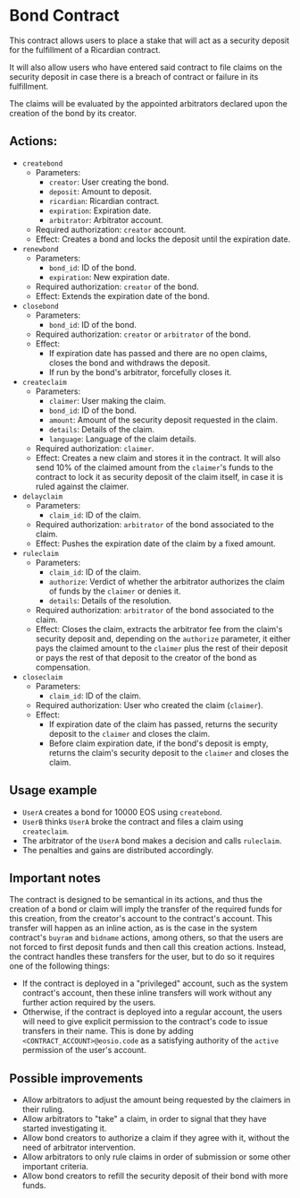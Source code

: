 # Bond Contract

This contract allows users to place a stake that will act as a security deposit
for the fulfillment of a Ricardian contract.

It will also allow users who have entered said contract to file claims on the
security deposit in case there is a breach of contract or failure in its fulfillment.

The claims will be evaluated by the appointed arbitrators declared upon the creation
of the bond by its creator.

## Actions:
- `createbond`
  - Parameters:
    - `creator`: User creating the bond.
    - `deposit`: Amount to deposit.
    - `ricardian`: Ricardian contract.
    - `expiration`: Expiration date.
    - `arbitrator`: Arbitrator account.
  - Required authorization: `creator` account.
  - Effect: Creates a bond and locks the deposit until the expiration date.
- `renewbond`
  - Parameters:
    - `bond_id`: ID of the bond.
    - `expiration`: New expiration date.
  - Required authorization: `creator` of the bond.
  - Effect: Extends the expiration date of the bond.
- `closebond`
  - Parameters:
    - `bond_id`: ID of the bond.
  - Required authorization: `creator` or `arbitrator` of the bond.
  - Effect:
    - If expiration date has passed and there are no open claims,
      closes the bond and withdraws the deposit.
    - If run by the bond's arbitrator, forcefully closes it.
- `createclaim`
  - Parameters:
    - `claimer`: User making the claim.
    - `bond_id`: ID of the bond.
    - `amount`: Amount of the security deposit requested in the claim.
    - `details`: Details of the claim.
    - `language`: Language of the claim details.
  - Required authorization: `claimer`.
  - Effect: Creates a new claim and stores it in the contract. It will also
    send 10% of the claimed amount from the `claimer`'s funds to the contract
    to lock it as security deposit of the claim itself, in case it is ruled
    against the claimer.
- `delayclaim`
  - Parameters:
    - `claim_id`: ID of the claim.
  - Required authorization: `arbitrator` of the bond associated to the claim.
  - Effect: Pushes the expiration date of the claim by a fixed amount.
- `ruleclaim`
  - Parameters:
    - `claim_id`: ID of the claim.
    - `authorize`: Verdict of whether the arbitrator authorizes the claim
      of funds by the `claimer` or denies it.
    - `details`: Details of the resolution.
  - Required authorization: `arbitrator` of the bond associated to the claim.
  - Effect: Closes the claim, extracts the arbitrator fee from the claim's
    security deposit and, depending on the `authorize` parameter, it either
    pays the claimed amount to the `claimer` plus the rest of their deposit or
    pays the rest of that deposit to the creator of the bond as compensation.
- `closeclaim`
  - Parameters:
    - `claim_id`: ID of the claim.
  - Required authorization: User who created the claim (`claimer`).
  - Effect:
    - If expiration date of the claim has passed, returns the security
      deposit to the `claimer` and closes the claim.
    - Before claim expiration date, if the bond's deposit is empty, returns
      the claim's security deposit to the `claimer` and closes the claim.

## Usage example

- `UserA` creates a bond for 10000 EOS using `createbond`.
- `UserB` thinks `UserA` broke the contract and files a claim using `createclaim`.
- The arbitrator of the `UserA` bond makes a decision and calls `ruleclaim`.
- The penalties and gains are distributed accordingly.

## Important notes

The contract is designed to be semantical in its actions, and thus the creation of
a bond or claim will imply the transfer of the required funds for this creation,
from the creator's account to the contract's account. This transfer will happen
as an inline action, as is the case in the system contract's `buyram` and `bidname`
actions, among others, so that the users are not forced to first deposit funds
and then call this creation actions. Instead, the contract handles these transfers
for the user, but to do so it requires one of the following things:

- If the contract is deployed in a "privileged" account, such as the system contract's
  account, then these inline transfers will work without any further action required by
  the users.
- Otherwise, if the contract is deployed into a regular account, the users will need to
  give explicit permission to the contract's code to issue transfers in their name. This
  is done by adding `<CONTRACT_ACCOUNT>@eosio.code` as a satisfying authority of the
  `active` permission of the user's account.

## Possible improvements

- Allow arbitrators to adjust the amount being requested by the claimers
  in their ruling.
- Allow arbitrators to "take" a claim, in order to signal that they have
  started investigating it.
- Allow bond creators to authorize a claim if they agree with it, without
  the need of arbitrator intervention.
- Allow arbitrators to only rule claims in order of submission or some
  other important criteria.
- Allow bond creators to refill the security deposit of their bond with
  more funds.
